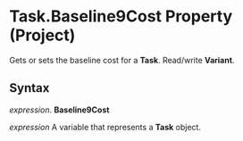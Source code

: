 
# Task.Baseline9Cost Property (Project)

Gets or sets the baseline cost for a  **Task**. Read/write **Variant**.


## Syntax

 _expression_. **Baseline9Cost**

 _expression_ A variable that represents a **Task** object.

